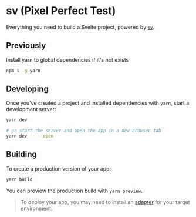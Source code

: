 # sv (Pixel Perfect Test)

Everything you need to build a Svelte project, powered by [`sv`](https://github.com/sveltejs/cli).

## Previously

Install yarn to global dependencies if it's not exists

```bash
npm i -g yarn
```

## Developing

Once you've created a project and installed dependencies with `yarn`, start a development server:

```bash
yarn dev

# or start the server and open the app in a new browser tab
yarn dev -- --open
```

## Building

To create a production version of your app:

```bash
yarn build
```

You can preview the production build with `yarn preview`.

> To deploy your app, you may need to install an [adapter](https://svelte.dev/docs/kit/adapters) for your target environment.
